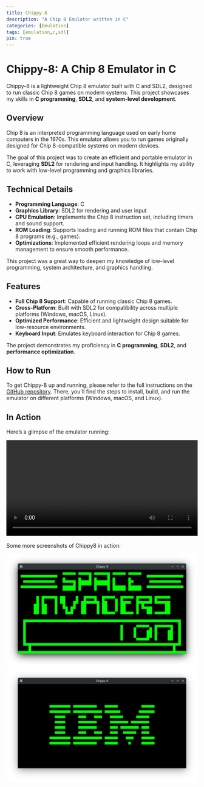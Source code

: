 ```yaml
---
title: Chippy-8
description: "A Chip 8 Emulator written in C"
categories: [Emulation]
tags: [emulation,c,sdl]
pin: true
---
```


# Chippy-8: A Chip 8 Emulator in C

Chippy-8 is a lightweight Chip 8 emulator built with C and SDL2, designed to run classic Chip 8 games on modern systems. This project showcases my skills in **C programming**, **SDL2**, and **system-level development**.

## Overview

Chip 8 is an interpreted programming language used on early home computers in the 1970s. This emulator allows you to run games originally designed for Chip 8-compatible systems on modern devices.

The goal of this project was to create an efficient and portable emulator in C, leveraging **SDL2** for rendering and input handling. It highlights my ability to work with low-level programming and graphics libraries.

## Technical Details

- **Programming Language**: C
- **Graphics Library**: SDL2 for rendering and user input
- **CPU Emulation**: Implements the Chip 8 instruction set, including timers and sound support.
- **ROM Loading**: Supports loading and running ROM files that contain Chip 8 programs (e.g., games).
- **Optimizations**: Implemented efficient rendering loops and memory management to ensure smooth performance.

This project was a great way to deepen my knowledge of low-level programming, system architecture, and graphics handling.

## Features

- **Full Chip 8 Support**: Capable of running classic Chip 8 games.
- **Cross-Platform**: Built with SDL2 for compatibility across multiple platforms (Windows, macOS, Linux).
- **Optimized Performance**: Efficient and lightweight design suitable for low-resource environments.
- **Keyboard Input**: Emulates keyboard interaction for Chip 8 games.

The project demonstrates my proficiency in **C programming**, **SDL2**, and **performance optimization**.

## How to Run

To get Chippy-8 up and running, please refer to the full instructions on the [GitHub repository](https://github.com/lucaszebrowsky/Chippy-8). There, you'll find the steps to install, build, and run the emulator on different platforms (Windows, macOS, and Linux).

## In Action
Here’s a glimpse of the emulator running:

<video src="/videos/chippy8/chipp8-spaceinvaders.webm" controls autoplay loop style="max" width="100%"></video>

Some more screenshots of Chippy8 in action:

![Screenshot 1](/img/chippy8/chipp8-spaceinvaders.png)
![Screenshot 2](/img/chippy8/chippy8-ibm.png)





